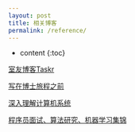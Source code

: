 ```yaml
---
layout: post
title: 相关博客
permalink: /reference/
---
```


* content
{:toc}

[室友博客Taskr](https://www.cnblogs.com/Taskr212/)

[写在博士旅程之前](https://zhuanlan.zhihu.com/p/41313724)

[深入理解计算机系统](https://www.jianshu.com/nb/6230211)

[程序员面试、算法研究、机器学习集锦](https://blog.csdn.net/v_JULY_v/article/details/6543438)

